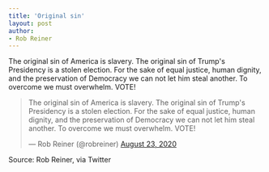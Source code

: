 ```yaml
---
title: 'Original sin'
layout: post
author:
- Rob Reiner
---
```


The original sin of America is slavery. The original sin of Trump's Presidency is a stolen election. For the sake of equal justice, human dignity, and the preservation of Democracy we can not let him steal another. To overcome we must overwhelm. VOTE!

<blockquote class="twitter-tweet"><p lang="en" dir="ltr">The original sin of America is slavery. The original sin of Trump's Presidency is a stolen election. For the sake of equal justice, human dignity, and the preservation of Democracy we can not let him steal another. To overcome we must overwhelm. VOTE!</p>&mdash; Rob Reiner (@robreiner) <a href="https://twitter.com/robreiner/status/1297565290595667968?ref_src=twsrc%5Etfw">August 23, 2020</a></blockquote> <script async src="https://platform.twitter.com/widgets.js" charset="utf-8"></script>

Source: Rob Reiner, via Twitter
